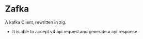 # Zafka

A kafka Client, rewritten in zig.
- It is able to accept v4 api request and generate a api response. 
